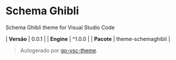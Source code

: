 # Schema Ghibli

Schema Ghibli theme for Visual Studio Code

| **Versão** | 0.0.1 |
| **Engine** | ^1.0.0 |
| **Pacote** | theme-schemaghibli |

> Autogerado por [go-vsc-theme](https://github.com/natalbu/go-vsc-theme).
